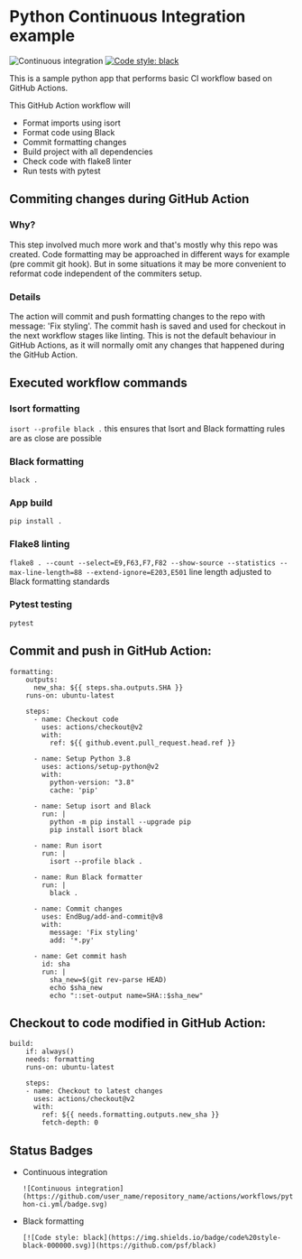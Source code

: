 # Python Continuous Integration example
![Continuous integration](https://github.com/faildeny/python_continuous_integration/actions/workflows/python-ci.yml/badge.svg)
[![Code style: black](https://img.shields.io/badge/code%20style-black-000000.svg)](https://github.com/psf/black)

This is a sample python app that performs basic CI workflow based on GitHub Actions.

 This GitHub Action workflow will

 - Format imports using isort
 - Format code using Black
 - Commit formatting changes
 - Build project with all dependencies
 - Check code with flake8 linter
 - Run tests with pytest

## Commiting changes during GitHub Action
### Why?
This step involved much more work and that's mostly why this repo was created. Code formatting may be approached in different ways for example (pre commit git hook). But in some situations it may be more convenient to reformat code independent of the commiters setup. 

### Details
The action will commit and push formatting changes to the repo with message: 'Fix styling'.
The commit hash is saved and used for checkout in the next workflow stages like linting. This is not the default behaviour in GitHub Actions, as it will normally omit any changes that happened during the GitHub Action.

## Executed workflow commands

### Isort formatting
```isort --profile black .```
this ensures that Isort and Black formatting rules are as close are possible
### Black formatting
```black .```
### App build
```pip install .```
### Flake8 linting
```flake8 . --count --select=E9,F63,F7,F82 --show-source --statistics --max-line-length=88 --extend-ignore=E203,E501```
line length adjusted to Black formatting standards

### Pytest testing
```pytest```

## Commit and push in GitHub Action:
```
formatting:
    outputs:
      new_sha: ${{ steps.sha.outputs.SHA }}
    runs-on: ubuntu-latest

    steps:
      - name: Checkout code
        uses: actions/checkout@v2
        with:
          ref: ${{ github.event.pull_request.head.ref }}

      - name: Setup Python 3.8
        uses: actions/setup-python@v2
        with:
          python-version: "3.8"
          cache: 'pip'

      - name: Setup isort and Black
        run: |
          python -m pip install --upgrade pip
          pip install isort black

      - name: Run isort
        run: |
          isort --profile black .

      - name: Run Black formatter
        run: |
          black .

      - name: Commit changes
        uses: EndBug/add-and-commit@v8
        with:
          message: 'Fix styling'
          add: '*.py'
      
      - name: Get commit hash
        id: sha
        run: |
          sha_new=$(git rev-parse HEAD)
          echo $sha_new
          echo "::set-output name=SHA::$sha_new"
```

## Checkout to code modified in GitHub Action:
```
build:
    if: always()
    needs: formatting
    runs-on: ubuntu-latest

    steps:
    - name: Checkout to latest changes
      uses: actions/checkout@v2
      with:
        ref: ${{ needs.formatting.outputs.new_sha }}
        fetch-depth: 0
```

## Status Badges
- Continuous integration

    ```![Continuous integration](https://github.com/user_name/repository_name/actions/workflows/python-ci.yml/badge.svg)```

- Black formatting

    ```[![Code style: black](https://img.shields.io/badge/code%20style-black-000000.svg)](https://github.com/psf/black)```
